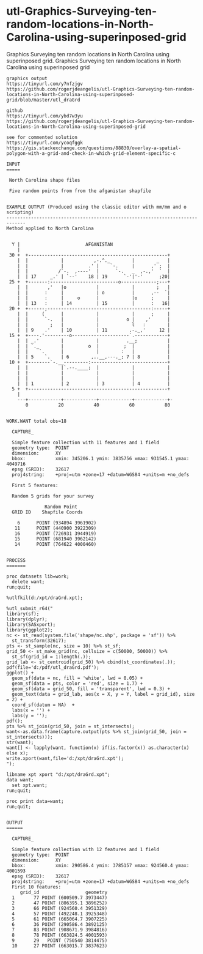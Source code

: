 # utl-Graphics-Surveying-ten-random-locations-in-North-Carolina-using-superinposed-grid
Graphics Surveying ten random locations in North Carolina using superinposed grid.
    Graphics Surveying ten random locations in North Carolina using superinposed grid

    graphics output
    https://tinyurl.com/y7nfzjgv
    https://github.com/rogerjdeangelis/utl-Graphics-Surveying-ten-random-locations-in-North-Carolina-using-superinposed-grid/blob/master/utl_draGrd

    github
    https://tinyurl.com/ybd7w3yu
    https://github.com/rogerjdeangelis/utl-Graphics-Surveying-ten-random-locations-in-North-Carolina-using-superinposed-grid

    see for commented solution
    https://tinyurl.com/ycoqfggk
    https://gis.stackexchange.com/questions/88830/overlay-a-spatial-polygon-with-a-grid-and-check-in-which-grid-element-specific-c

    INPUT
    =====

     North Carolina shape files

     Five random points from from the afganistan shapfile


    EXAMPLE OUTPUT (Produced using the classic editor with mm/mm and o scripting)
    -----------------------------------------------------------------------------
    Method applied to North Carolina


      Y |                        AFGANISTAN
        |
     30 +  +---------------------------------------------------+
        |  |            |           ,-.^._        |        _   |
        |  |            |         .' |    `-.     |      ,' ;  |
        |  |           /`-.  ,----'  |      `-.   _  ,-.,'  `  |
        |  | 17     _.' | `--'    18 | 19      `-'|'-'      ;20|
     25 +  +-------:-------------------------o-------------;---+
        |  |       ,'   |o           |            |        ;   |
        |  |      :     |            | o          |      ,--  `|
        |  |      :     |     o      |            |o     ;     |
        |  | 13   :     | 14         | 15         |      :   16|
     20 +  +------;--------------------------------------:-----+
        |  |     (      |            |            |      ;     |
        |  |      `-.   |            |          o |    ,'      |
        |  |        ;   |            |            l   :        |
        |  | 9    .'    | 10         | 11        .-._,'     12 |
     15 +  +----.'---------o---------------------`.------------+
        |  | _.'        |            |          .__;           |
        |  | `._        |         o  |         ;  |            |
        |  |    `.      |            |        :   |            |
        |  | 5    `.    | 6        ,..__,---._; 7 | 8          |
     10 +  +--------`-.__---------:----------------------------+
        |  |            |`.--.____;  |            |            |
        |  |            |            |            |            |
        |  |            |            |            |            |
        |  | 1          | 2          | 3          | 4          |
      5 +  +---------------------------------------------------+
        |
        ---+------------+------------+------------+------------+-
           0           20           40           60           80


    WORK.WANT total obs=18

      CAPTURE_

      Simple feature collection with 11 features and 1 field
      geometry type:  POINT
      dimension:      XY
      bbox:           xmin: 345206.1 ymin: 3835756 xmax: 931545.1 ymax: 4049716
      epsg (SRID):    32617
      proj4string:    +proj=utm +zone=17 +datum=WGS84 +units=m +no_defs

      First 5 features:

      Random 5 grids for your survey

                  Random Point
      GRID ID    Shapfile Coords

        6      POINT (934894 3961902)
       11      POINT (440900 3922309)
       16      POINT (726931 3944919)
       15      POINT (681940 3962142)
       14      POINT (764622 4000460)


    PROCESS
    =======

    proc datasets lib=work;
      delete want;
    run;quit;

    %utlfkil(d:/xpt/draGrd.xpt);

    %utl_submit_r64("
    library(sf);
    library(dplyr);
    library(SASxport);
    library(ggplot2);
    nc <- st_read(system.file('shape/nc.shp', package = 'sf')) %>%
      st_transform(32617);
    pts <- st_sample(nc, size = 10) %>% st_sf;
    grid_50 <- st_make_grid(nc, cellsize = c(50000, 50000)) %>%
      st_sf(grid_id = 1:length(.));
    grid_lab <- st_centroid(grid_50) %>% cbind(st_coordinates(.));
    pdf(file='d:/pdf/utl_draGrd.pdf');
    ggplot() +
      geom_sf(data = nc, fill = 'white', lwd = 0.05) +
      geom_sf(data = pts, color = 'red', size = 1.7) +
      geom_sf(data = grid_50, fill = 'transparent', lwd = 0.3) +
      geom_text(data = grid_lab, aes(x = X, y = Y, label = grid_id), size = 2) +
      coord_sf(datum = NA)  +
      labs(x = '') +
      labs(y = '');
    pdf();
    pts %>% st_join(grid_50, join = st_intersects);
    want<-as.data.frame(capture.output(pts %>% st_join(grid_50, join = st_intersects)));
    str(want);
    want[] <- lapply(want, function(x) if(is.factor(x)) as.character(x) else x);
    write.xport(want,file='d:/xpt/draGrd.xpt');
    ");

    libname xpt xport "d:/xpt/draGrd.xpt";
    data want;
      set xpt.want;
    run;quit;

    proc print data=want;
    run;quit;


    OUTPUT
    ======

      CAPTURE_

      Simple feature collection with 12 features and 1 field
      geometry type:  POINT
      dimension:      XY
      bbox:           xmin: 290586.4 ymin: 3785157 xmax: 924560.4 ymax: 4001593
      epsg (SRID):    32617
      proj4string:    +proj=utm +zone=17 +datum=WGS84 +units=m +no_defs
      First 10 features:
         grid_id                 geometry
      1       77 POINT (600509.7 3973447)
      2       47 POINT (806395.1 3896252)
      3       66 POINT (924560.4 3951329)
      4       57 POINT (492248.1 3925348)
      5       61 POINT (665064.7 3907225)
      6       36 POINT (290586.4 3892125)
      7       83 POINT (908671.9 3984816)
      8       78 POINT (663824.5 4001593)
      9       29   POINT (750540 3814475)
      10      27 POINT (663015.7 3837623)



